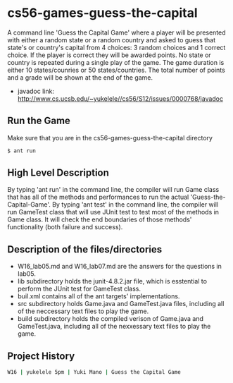 # cs56-games-guess-the-capital
A command line 'Guess the Capital Game' where a player will be presented with either a random state or a random country and asked to guess that state's or country's capital from 4 choices: 3 random choices and 1 correct choice. If the player is correct they will be awarded points. No state or country is repeated during a single play of the game. The game duration is either 10 states/counries or 50 states/countries. The total number of points and a grade will be shown at the end of the game.

* javadoc link: http://www.cs.ucsb.edu/~yukelele//cs56/S12/issues/0000768/javadoc

## Run the Game

Make sure that you are in the cs56-games-guess-the-capital directory 

```sh
$ ant run 
```


## High Level Description 

By typing 'ant run' in the command line, the compiler will run Game class that has all of the methods and performances to run the actual 'Guess-the-Capital-Game'. 
By typing 'ant test' in the command line, the compiler will run GameTest class that will use JUnit test to test most of the methods in Game class. It will check the end boundaries of those methods' functionality (both failure and success).

  
## Description of the files/directories

- W16_lab05.md and W16_lab07.md are the answers for the questions in lab05. 
- lib subdirectory holds the junit-4.8.2.jar file, which is esstential to perform the JUnit test for GameTest class. 
- buil.xml contains all of the ant targets' implementations. 
- src subdirectory holds Game.java and GameTest.java files, including all of the neccessary text files to play the game. 
- build subdirectory holds the compiled verison of Game.java and GameTest.java, including all of the nexxessary text files to play the game. 


## Project History 

```sh
W16 | yukelele 5pm | Yuki Mano | Guess the Capital Game
```